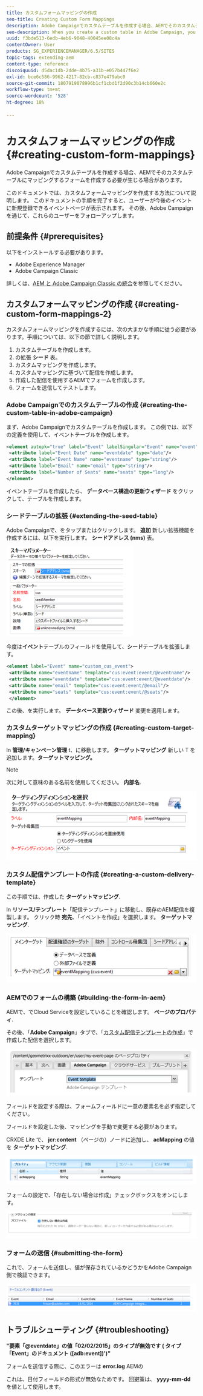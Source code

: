 ```yaml
---
title: カスタムフォームマッピングの作成
seo-title: Creating Custom Form Mappings
description: Adobe Campaignでカスタムテーブルを作成する場合、AEMでそのカスタムテーブルにマッピングするフォームを作成する必要が生じる場合があります
seo-description: When you create a custom table in Adobe Campaign, you may want to build a form in AEM that maps to that custom table
uuid: f3bde513-6edb-4eb6-9048-40045ee08c4a
contentOwner: User
products: SG_EXPERIENCEMANAGER/6.5/SITES
topic-tags: extending-aem
content-type: reference
discoiquuid: d5dac1db-2dde-4b75-a31b-e057b447f6e2
exl-id: bce6c586-9962-4217-82cb-c837e479abc0
source-git-commit: 1807919078996b1cf1cbd1f2d90c3b14cb660e2c
workflow-type: tm+mt
source-wordcount: '528'
ht-degree: 18%

---
```


# カスタムフォームマッピングの作成{#creating-custom-form-mappings}

Adobe Campaignでカスタムテーブルを作成する場合、AEMでそのカスタムテーブルにマッピングするフォームを作成する必要が生じる場合があります。

このドキュメントでは、カスタムフォームマッピングを作成する方法について説明します。 このドキュメントの手順を完了すると、ユーザーが今後のイベントに新規登録できるイベントページが表示されます。 その後、Adobe Campaignを通じて、これらのユーザーをフォローアップします。

## 前提条件 {#prerequisites}

以下をインストールする必要があります。

* Adobe Experience Manager
* Adobe Campaign Classic

詳しくは、[AEM と Adobe Campaign Classic の統合](/help/sites-administering/campaignonpremise.md)を参照してください。

## カスタムフォームマッピングの作成 {#creating-custom-form-mappings-2}

カスタムフォームマッピングを作成するには、次の大まかな手順に従う必要があります。手順については、以下の節で詳しく説明します。

1. カスタムテーブルを作成します。
1. の拡張 **シード** 表。
1. カスタムマッピングを作成します。
1. カスタムマッピングに基づいて配信を作成します。
1. 作成した配信を使用するAEMでフォームを作成します。
1. フォームを送信してテストします。

### Adobe Campaignでのカスタムテーブルの作成 {#creating-the-custom-table-in-adobe-campaign}

まず、Adobe Campaignでカスタムテーブルを作成します。 この例では、以下の定義を使用して、イベントテーブルを作成します。

```xml
<element autopk="true" label="Event" labelSingular="Event" name="event">
 <attribute label="Event Date" name="eventdate" type="date"/>
 <attribute label="Event Name" name="eventname" type="string"/>
 <attribute label="Email" name="email" type="string"/>
 <attribute label="Number of Seats" name="seats" type="long"/>
</element>
```

イベントテーブルを作成したら、 **データベース構造の更新ウィザード** をクリックして、テーブルを作成します。

### シードテーブルの拡張 {#extending-the-seed-table}

Adobe Campaignで、をタップまたはクリックします。 **追加** 新しい拡張機能を作成するには、以下を実行します。 **シードアドレス (nms)** 表。

![chlimage_1-194](assets/chlimage_1-194.png)

今度は&#x200B;**イベント**&#x200B;テーブルのフィールドを使用して、**シード**&#x200B;テーブルを拡張します。

```xml
<element label="Event" name="custom_cus_event">
 <attribute name="eventname" template="cus:event:event/@eventname"/>
 <attribute name="eventdate" template="cus:event:event/@eventdate"/>
 <attribute name="email" template="cus:event:event/@email"/>
 <attribute name="seats" template="cus:event:event/@seats"/>
 </element>
```

この後、を実行します。 **データベース更新ウィザード** 変更を適用します。

### カスタムターゲットマッピングの作成 {#creating-custom-target-mapping}

In **管理/キャンペーン管理** t、に移動します。 **ターゲットマッピング** 新しい T を追加します。**ターゲットマッピング。**

>[!NOTE]
>
>次に対して意味のある名前を使用してください。 **内部名**.

![chlimage_1-195](assets/chlimage_1-195.png)

### カスタム配信テンプレートの作成 {#creating-a-custom-delivery-template}

この手順では、作成した **ターゲットマッピング**.

In **リソース/テンプレート**「配信テンプレート」に移動し、既存のAEM配信を複製します。 クリック時 **宛先**、「イベントを作成」を選択します。 **ターゲットマッピング**.

![chlimage_1-196](assets/chlimage_1-196.png)

### AEMでのフォームの構築 {#building-the-form-in-aem}

AEMで、でCloud Serviceを設定していることを確認します。 **ページのプロパティ**.

その後、「**Adobe Campaign**」タブで、「[カスタム配信テンプレートの作成](#creating-a-custom-delivery-template)」で作成した配信を選択します。

![chlimage_1-197](assets/chlimage_1-197.png)

フィールドを設定する際は、フォームフィールドに一意の要素名を必ず指定してください。

フィールドを設定した後、マッピングを手動で変更する必要があります。

CRXDE Lite で、 **jcr:content** （ページの）ノードに追加し、 **acMapping** の値を **ターゲットマッピング**.

![chlimage_1-198](assets/chlimage_1-198.png)

フォームの設定で、「存在しない場合は作成」チェックボックスをオンにします。

![chlimage_1-199](assets/chlimage_1-199.png)

### フォームの送信 {#submitting-the-form}

これで、フォームを送信し、値が保存されているかどうかをAdobe Campaign側で検証できます。

![chlimage_1-200](assets/chlimage_1-200.png)

## トラブルシューティング {#troubleshooting}

**&quot;要素「@eventdate」の値「02/02/2015」のタイプが無効です ( タイプ「Event」のドキュメント ([adb:event])&#39;)&quot;**

フォームを送信する際に、このエラーは **error.log** AEMの

これは、日付フィールドの形式が無効なためです。 回避策は、 **yyyy-mm-dd** を値として使用します。
